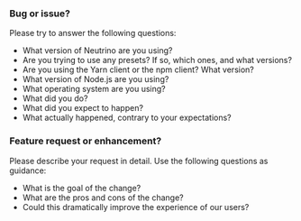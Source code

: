 ### Bug or issue?

Please try to answer the following questions:

- What version of Neutrino are you using?
- Are you trying to use any presets? If so, which ones, and what versions?
- Are you using the Yarn client or the npm client? What version?
- What version of Node.js are you using?
- What operating system are you using?
- What did you do?
- What did you expect to happen?
- What actually happened, contrary to your expectations?

### Feature request or enhancement?

Please describe your request in detail. Use the following questions as guidance:

- What is the goal of the change?
- What are the pros and cons of the change?
- Could this dramatically improve the experience of our users?
